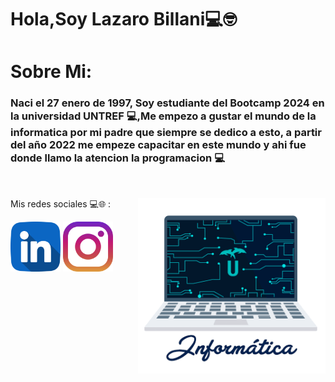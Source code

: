 <h1>Hola,Soy Lazaro Billani💻🤓</h1>

<h1>Sobre Mi: <h3>Naci el 27 enero de 1997, Soy estudiante del Bootcamp 2024 en la universidad UNTREF 💻,Me empezo a gustar el mundo de la informatica por mi padre que siempre
se dedico a esto, a partir del año 2022 me empeze capacitar en este mundo
y ahi fue donde llamo la atencion la programacion 💻</h3></h1>
<br>




<img align='right' src='giphy.gif'
 width='300'>


Mis redes sociales 💻🌐 :
 
  <a href="https://www.linkedin.com/in/lazaro-billani/">
  <img width="80" heigth="80" src="linkedin.png"></a>
 <a href="https://www.instagram.com/lazarobillani/">
  <img width="80" heigth="80" src="instagram.png"></a>


